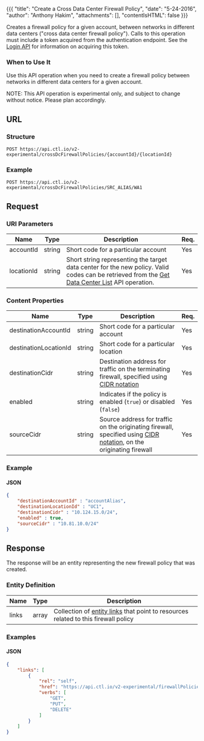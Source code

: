 {{{
  "title": "Create a Cross Data Center Firewall Policy",
  "date": "5-24-2016",
  "author": "Anthony Hakim",
  "attachments": [],
  "contentIsHTML": false
}}}

Creates a firewall policy for a given account, between networks in different data centers ("cross data center firewall policy"). Calls to this operation must include a token acquired from the authentication endpoint. See the [Login API](https://www.ctl.io/api-docs/v2/#authentication-login) for information on acquiring this token.

### When to Use It

Use this API operation when you need to create a firewall policy between networks in different data centers for a given account.

  NOTE: This API operation is experimental only, and subject to change without notice. Please plan accordingly.

## URL

### Structure

    POST https://api.ctl.io/v2-experimental/crossDcFirewallPolicies/{accountId}/{locationId}

### Example

    POST https://api.ctl.io/v2-experimental/crossDcFirewallPolicies/SRC_ALIAS/WA1

## Request

### URI Parameters

| Name | Type | Description | Req. |
| --- | --- | --- | --- |
| accountId | string | Short code for a particular account | Yes |
| locationId | string | Short string representing the target data center for the new policy. Valid codes can be retrieved from the [Get Data Center List](https://www.ctl.io/api-docs/v2/#data-centers-get-data-center) API operation. | Yes |

### Content Properties

| Name | Type | Description | Req. |
| --- | --- | --- | --- |
| destinationAccountId | string | Short code for a particular account | Yes |
| destinationLocationId | string | Short code for a particular location | Yes |
| destinationCidr | string | Destination address for traffic on the terminating firewall, specified using [CIDR notation](http://en.wikipedia.org/wiki/Classless_Inter-Domain_Routing) | Yes |
| enabled | string | Indicates if the policy is enabled (`true`) or disabled (`false`) | Yes |
| sourceCidr | string | Source address for traffic on the originating firewall, specified using [CIDR notation](http://en.wikipedia.org/wiki/Classless_Inter-Domain_Routing), on the originating firewall | Yes |

### Example

#### JSON
```json
{
    "destinationAccountId" : "accountAlias",
    "destinationLocationId" : "UC1",
    "destinationCidr" : "10.124.15.0/24",
    "enabled" : true,
    "sourceCidr" : "10.81.10.0/24"
}
```

## Response

The response will be an entity representing the new firewall policy that was created.

### Entity Definition

| Name | Type | Description |
| --- | --- | --- |
| links | array | Collection of [entity links](https://www.ctl.io/api-docs/v2/#getting-started-api-v20-links-framework) that point to resources related to this firewall policy |

### Examples

#### JSON
```json
{
    "links": [
        {
            "rel": "self",
            "href": "https://api.ctl.io/v2-experimental/firewallPolicies/DEST_ALIAS/WA1/71f912d00e1c11e5b9390800200c9a66",
            "verbs": [
                "GET",
                "PUT",
                "DELETE"
            ]
        }
    ]
}
```
